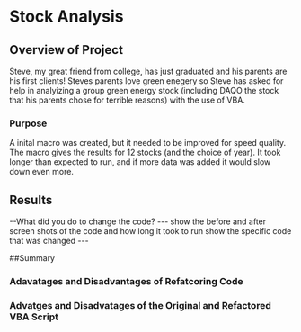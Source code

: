 # Stock Analysis

## Overview of Project
Steve, my great friend from college, has just graduated and his parents are his first clients! Steves parents love green enegery so Steve has asked for help in analyizing a group green energy stock (including DAQO the stock that his parents chose for terrible reasons) with the use of VBA.
### Purpose
A inital macro was created, but it needed to be improved for speed quality. The macro gives the results for 12 stocks (and the choice of year). It took longer than expected to run, and if more data was added it would slow down even more.

## Results
--What did you do to change the code? ---
show the before and after screen shots of the code and how long it took to run
show the specific code that was changed ---

##Summary

### Adavatages and Disadvantages of Refatcoring Code

### Advatges and Disadvatages of the Original and Refactored VBA Script

